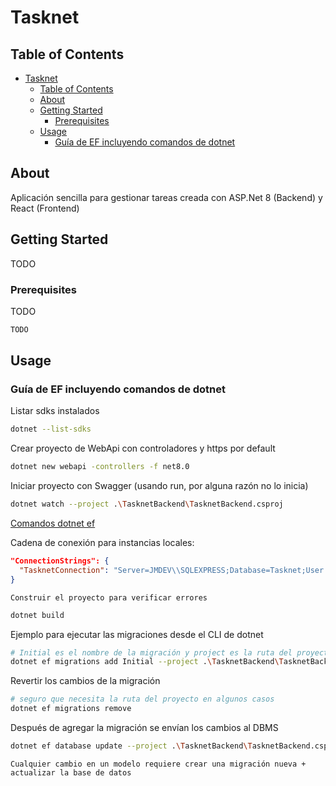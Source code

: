 # Tasknet

## Table of Contents

- [Tasknet](#tasknet)
  - [Table of Contents](#table-of-contents)
  - [About](#about)
  - [Getting Started](#getting-started)
    - [Prerequisites](#prerequisites)
  - [Usage](#usage)
    - [Guía de EF incluyendo comandos de dotnet](#guía-de-ef-incluyendo-comandos-de-dotnet)

## About

Aplicación sencilla para gestionar tareas creada con ASP.Net 8 (Backend) y React (Frontend)

## Getting Started

TODO

### Prerequisites

TODO

```bash
TODO
```

## Usage

### Guía de EF incluyendo comandos de dotnet

Listar sdks instalados

```bash
dotnet --list-sdks
```

Crear proyecto de WebApi con controladores y https por default

```bash
dotnet new webapi -controllers -f net8.0
```

Iniciar proyecto con Swagger (usando run, por alguna razón no lo inicia)

```bash
dotnet watch --project .\TasknetBackend\TasknetBackend.csproj
```

[Comandos dotnet ef](https://www.learnentityframeworkcore.com/migrations/add-migration)

Cadena de conexión para instancias locales:

```json
"ConnectionStrings": {
  "TasknetConnection": "Server=JMDEV\\SQLEXPRESS;Database=Tasknet;User Id=<user>;Password=<password>;Trusted_Connection=True;MultipleActiveResultSets=true;TrustServerCertificate=True;"
}
```

`Construir el proyecto para verificar errores`

```powershell
dotnet build
```

Ejemplo para ejecutar las migraciones desde el CLI de dotnet

```bash
# Initial es el nombre de la migración y project es la ruta del proyecto
dotnet ef migrations add Initial --project .\TasknetBackend\TasknetBackend.csproj
```

Revertir los cambios de la migración

```bash
# seguro que necesita la ruta del proyecto en algunos casos
dotnet ef migrations remove
```

Después de agregar la migración se envían los cambios al DBMS

```bash
dotnet ef database update --project .\TasknetBackend\TasknetBackend.csproj
```

`Cualquier cambio en un modelo requiere crear una migración nueva + actualizar la base de datos`
